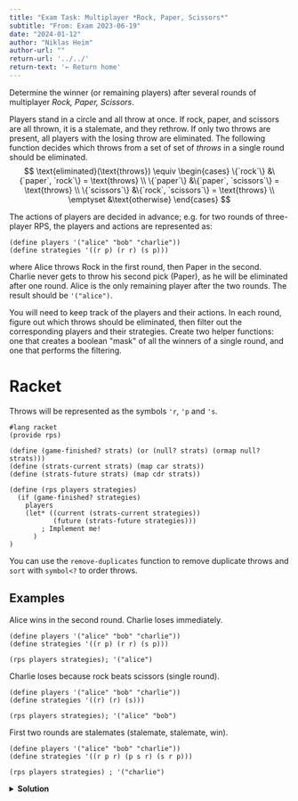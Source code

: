 ```yaml
---
title: "Exam Task: Multiplayer *Rock, Paper, Scissors*"
subtitle: "From: Exam 2023-06-19"
date: "2024-01-12"
author: "Niklas Heim"
author-url: ""
return-url: '../../'
return-text: '← Return home'
---
```


Determine the winner (or remaining players) after several rounds of multiplayer *Rock, Paper, Scissors*.

Players stand in a circle and all throw at once.  If rock, paper, and scissors are all thrown, it is
a stalemate, and they rethrow. If only two throws are present, all players with the losing throw are
eliminated.  The following function decides which throws from a set of set of *throws* in a
single round should be eliminated.
$$
\text{eliminated}(\text{throws}) \equiv \begin{cases}
	\{`rock`\} &\{`paper`, `rock`\} = \text{throws} \\
	\{`paper`\} &\{`paper`, `scissors`\} = \text{throws} \\
	\{`scissors`\} &\{`rock`, `scissors`\} = \text{throws} \\
	\emptyset &\text{otherwise}
	\end{cases}
$$

The actions of players are decided in advance; e.g. for two rounds of three-player RPS, the players
and actions are represented as:
```{.tight-code .scheme}
(define players '("alice" "bob" "charlie"))
(define strategies '((r p) (r r) (s p)))
```
where Alice throws Rock in the first round, then Paper in the second. Charlie never gets to throw
his second pick (Paper), as he will be eliminated after one round. Alice is the only remaining
player after the two rounds. The result should be `'("alice")`.

You will need to keep track of the players and their actions. In each round, figure out which throws
should be eliminated, then filter out the corresponding players and their strategies. Create two
helper functions: one that creates a boolean "mask" of all the winners of a single round, and one
that performs the filtering.

# Racket
Throws will be represented as the symbols `'r`, `'p` and `'s`.
```{.tight-code .scheme}
#lang racket
(provide rps)

(define (game-finished? strats) (or (null? strats) (ormap null? strats)))
(define (strats-current strats) (map car strats))
(define (strats-future strats) (map cdr strats))

(define (rps players strategies)
  (if (game-finished? strategies)
    players
    (let* ((current (strats-current strategies))
           (future (strats-future strategies)))
        ; Implement me!
      )
)
```
You can use the `remove-duplicates` function to remove duplicate throws and `sort` with `symbol<?` to order throws.

## Examples

Alice wins in the second round. Charlie loses immediately.
```{.tight-code .scheme}
(define players '("alice" "bob" "charlie"))
(define strategies '((r p) (r r) (s p)))

(rps players strategies); '("alice")
```

Charlie loses because rock beats scissors (single round).
```{.tight-code .scheme}
(define players '("alice" "bob" "charlie"))
(define strategies '((r) (r) (s)))

(rps players strategies); '("alice" "bob")
```

First two rounds are stalemates (stalemate, stalemate, win).
```{.tight-code .scheme}
(define players '("alice" "bob" "charlie"))
(define strategies '((r p r) (p s r) (s r p)))

(rps players strategies) ; '("charlie")
```

<details class="admonition">
<summary><strong>Solution</strong></summary>
```{.tight-code .scheme}
#lang racket

(provide rps)

(define players '("alice" "bob" "charlie"))
(define strategies '((r p) (r r) (s p)))

(define (game-finished? strats) (andmap null? strats))
(define (strats-current strats) (map car strats))
(define (strats-future strats) (map cdr strats))

(define (view xs bools)
  (for/list ((x xs) (b bools) #:when b) x))

(define (eliminated-throw throws)
  (match (remove-duplicates (sort throws symbol<?))
    ('(p r) 'r)
    ('(p s) 'p)
    ('(r s) 's)
    (_ '())))

(define (rps-survivors throws)
  (let* ((elim (eliminated-throw throws)))
    (map (curry (compose not equal?) elim) throws)))

(define (rps players strategies)
  (if (game-finished? strategies)
      players
      (let* ((current (strats-current strategies))
             (future (strats-future strategies))
             (mask (rps-survivors current)))
        (rps (view players mask) (view future mask)))))
```
</details>

# Haskell

For simplicity, throws will be represented as the characters `'r'`, `'p'` and `'s'`.
```{.tight-code .haskell}
module Task4 (rps) where
import Data.List

isFinished xs = null xs || any null xs

currentStrategies = map head

futureStrategies = map tail

rps :: [String] -> [[Char]] -> [String]
rps players strategies | isFinished strategies = players
rps players strategies =
    let current = currentStrategies strategies
        future = futureStrategies strategies
    in [] -- Implement me !
```
You can use the `nub` function to remove duplicate throws and `sort` to order the throws.

## Examples

Alice wins in the second round. Charlie loses immediately.
```{.tight-code .haskell}
players = ["alice", "bob", "charlie"]
strategies = [['r', 'p'], ['r', 'r'], ['s', 'p']]

rps players strategies -- ["alice"]
```


Charlie loses because rock beats scissors (single round).
```{.tight-code .haskell}
players = ["alice", "bob", "charlie"]
strategies = [['r'], ['r'], ['s']]

rps players strategies -- ["alice", "bob"]
```


First two rounds are stalemates (stalemate, stalemate, win).
```{.tight-code .haskell}
players = ["alice", "bob", "charlie"]
strategies = [['r', 'p', 'r'], ['p', 's', 'r'], ['s', 'r', 'p']]

rps players strategies -- ["charlie"]
```

<details class="admonition">
<summary><strong>Solution</strong></summary>
```{.tight-code .haskell}
module Task4 (rps) where
import Data.List

isFinished xs = null xs || any null xs

currentStrategies = map head

futureStrategies = map tail

view xs bs = map fst $ filter snd $ zip xs bs

eliminated throws =
    let e = elim $ sort $ nub throws
    in map (/= e) throws
    where
        elim ['p', 'r'] = 'r'
        elim ['p', 's'] = 'p'
        elim ['r', 's'] = 's'
        elim _ = ' '

rps :: [String] -> [[Char]] -> [String]
rps players strategies | isFinished strategies = players
rps players strategies =
    let current = currentStrategies strategies
        future = futureStrategies strategies
        mask = eliminated current
    in rps (view players mask) (view future mask)
```
</details>

